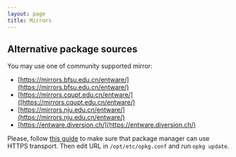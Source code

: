 ```yaml
---
layout: page
title: Mirrors
---
```


## Alternative package sources

You may use one of community supported mirror:

* [https://mirrors.bfsu.edu.cn/entware/](https://mirrors.bfsu.edu.cn/entware/)
* [https://mirrors.cqupt.edu.cn/entware/]([https://mirrors.cqupt.edu.cn/entware/)
* [https://mirrors.nju.edu.cn/entware/](https://mirrors.nju.edu.cn/entware/)
* [https://entware.diversion.ch/](https://entware.diversion.ch/)

Please, follow [this guide](https://github.com/Entware/Entware/wiki/Using-HTTPS-with-opkg) to make sure that package manager can use HTTPS transport.
Then edit URL in `/opt/etc/opkg.conf` and run `opkg update`.


